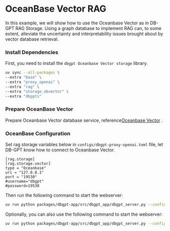 # OceanBase Vector RAG


In this example, we will show how to use the Oceanbase Vector as in DB-GPT RAG Storage. Using a graph database to implement RAG can, to some extent, alleviate the uncertainty and interpretability issues brought about by vector database retrieval.


### Install Dependencies

First, you need to install the `dbgpt Oceanbase Vector storage` library.

```bash
uv sync --all-packages \
--extra "base" \
--extra "proxy_openai" \
--extra "rag" \
--extra "storage_obvector" \
--extra "dbgpts"
````

### Prepare OceanBase Vector

Prepare Oceanbase Vector database service, reference[Oceanbase Vector](https://open.oceanbase.com/) .


### OceanBase Configuration

Set rag storage variables below in `configs/dbgpt-proxy-openai.toml` file, let DB-GPT know how to connect to Oceanbase Vector.

```
[rag.storage]
[rag.storage.vector]
type = "Oceanbase"
uri = "127.0.0.1"
port = "19530"
#username="dbgpt"
#password=19530
```

Then run the following command to start the webserver:
```bash
uv run python packages/dbgpt-app/src/dbgpt_app/dbgpt_server.py --config configs/dbgpt-proxy-openai.toml
```

Optionally, you can also use the following command to start the webserver:
```bash
uv run python packages/dbgpt-app/src/dbgpt_app/dbgpt_server.py --config configs/dbgpt-proxy-openai.toml
```